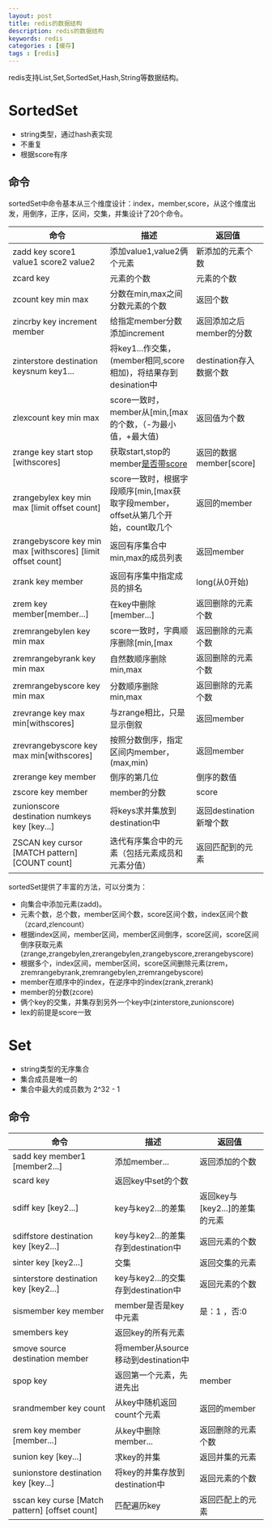 ```yaml
---
layout: post
title: redis的数据结构
description: redis的数据结构
keywords: redis
categories : [缓存]
tags : [redis]
---
```


redis支持List,Set,SortedSet,Hash,String等数据结构。

# SortedSet

- string类型，通过hash表实现
- 不重复
- 根据score有序

## 命令

sortedSet中命令基本从三个维度设计：index，member,score，从这个维度出发，用倒序，正序，区间，交集，并集设计了20个命令。

命令 | 描述 | 返回值
---|---|---
zadd key score1 value1 score2 value2 | 添加value1,value2俩个元素 | 新添加的元素个数 
zcard key | 元素的个数 | 元素的个数
zcount key min max | 分数在min,max之间分数元素的个数 | 返回个数
zincrby key increment member | 给指定member分数添加increment | 返回添加之后member的分数
zinterstore destination keysnum key1... | 将key1...作交集，(member相同,score相加)，将结果存到desination中 | destination存入数据个数
zlexcount key min max | score一致时，member从[min,[max的个数，（-为最小值，+最大值) | 返回值为个数
zrange key start stop [withscores] | 获取start,stop的member[是否带score](0为开始，-1为最后一个元素) | 返回的数据member[score]
zrangebylex key min max [limit offset count] | score一致时，根据字段顺序[min,[max获取字段member，offset从第几个开始，count取几个 | 返回的member
zrangebyscore key min max [withscores] [limit offset count] | 返回有序集合中min,max的成员列表 | 返回member
zrank key member | 返回有序集中指定成员的排名 | long(从0开始)
zrem key member[member...] | 在key中删除[member...] | 返回删除的元素个数
zremrangebylen key min max  | score一致时，字典顺序删除[min,[max | 返回删除的元素个数
zremrangebyrank key min max | 自然数顺序删除min,max | 返回删除的元素个数
zremrangebyscore key min max | 分数顺序删除min,max | 返回删除的元素个数
zrevrange key max min[withscores] | 与zrange相比，只是显示倒叙 | 返回member
zrevrangebyscore key max min[withscores] |  按照分数倒序，指定区间内member，(max,min) | 返回member
zrerange key member | 倒序的第几位 | 倒序的数值
zscore key member | member的分数 | score
zunionscore destination numkeys key [key...] | 将keys求并集放到destination中 | 返回destination新增个数
ZSCAN key cursor [MATCH pattern] [COUNT count]  | 迭代有序集合中的元素（包括元素成员和元素分值）| 返回匹配到的元素

sortedSet提供了丰富的方法，可以分类为：
- 向集合中添加元素(zadd)。
- 元素个数，总个数，member区间个数，score区间个数，index区间个数（zcard,zlencount）
- 根据index区间，member区间，member区间倒序，score区间，score区间倒序获取元素(zrange,zrangebylen,zrerangebylen,zrangebyscore,zrerangebyscore)
- 根据多个，index区间，member区间，score区间删除元素(zrem，zremrangebyrank,zremrangebylen,zremrangebyscore)
- member在顺序中的index，在逆序中的index(zrank,zrerank)
- member的分数(zcore)
- 俩个key的交集，并集存到另外一个key中(zinterstore,zunionscore)
- lex的前提是score一致


# Set

- string类型的无序集合
- 集合成员是唯一的
- 集合中最大的成员数为 2^32 - 1 

## 命令

命令 | 描述 | 返回值
---|---|---
sadd key member1 [member2...] | 添加member... | 返回添加的个数 
scard key  | 返回key中set的个数 | 
sdiff key [key2...] | key与key2...的差集 | 返回key与[key2...]的差集的元素
sdiffstore destination key [key2...] | key与key2...的差集存到destination中 | 返回元素的个数
sinter key [key2...] | 交集 | 返回交集的元素
sinterstore destination key [key2...] | key与key2...的交集存到destination中 | 返回元素的个数
sismember key member | member是否是key中元素 | 是：1 ，否:0
smembers key | 返回key的所有元素
smove source destination member | 将member从source移动到destination中
spop key | 返回第一个元素，先进先出 | member
srandmember key count | 从key中随机返回count个元素 | 返回的member
srem key member [member...] | 从key中删除member... | 返回删除的元素个数
sunion key [key...] | 求key的并集 | 返回并集的元素
sunionstore destination key [key...] | 将key的并集存放到destination中 | 返回元素的个数
sscan key curse [Match pattern] [offset count] | 匹配遍历key | 返回匹配上的元素

